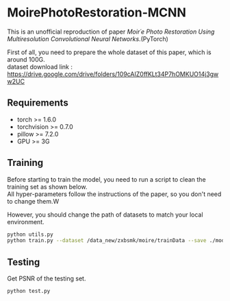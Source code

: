 # MoirePhotoRestoration-MCNN

This is an unofficial reproduction of paper *Moir´e Photo Restoration Using Multiresolution Convolutional Neural Networks*.(PyTorch)

First of all, you need to prepare the whole dataset of this paper, which is around 100G.\
dataset download link : https://drive.google.com/drive/folders/109cAIZ0ffKLt34P7hOMKUO14j3gww2UC

## Requirements

* torch >= 1.6.0
* torchvision >= 0.7.0
* pillow >= 7.2.0
* GPU >= 3G

## Training

Before starting to train the model, you need to run a script to clean the training set as shown below.\
All hyper-parameters follow the instructions of the paper, so you don't need to change them.W

However, you should change the path of datasets to match your local environment.

```bash
python utils.py
python train.py --dataset /data_new/zxbsmk/moire/trainData --save ./model
```

## Testing

Get PSNR of the testing set.

```bash
python test.py
```

